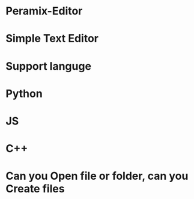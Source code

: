 # Peramix-Editor

# Simple Text Editor 

# Support languge
# Python
# JS
# C++

# Can you Open file or folder, can you Create files
